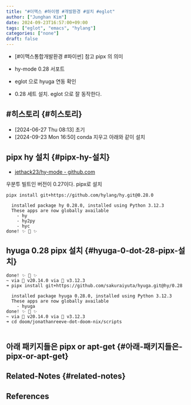 ```yaml
---
title: "#이맥스 #하이랭 #개발환경 #설치 #eglot"
author: ["Junghan Kim"]
date: 2024-09-23T16:57:00+09:00
tags: ["eglot", "emacs", "hylang"]
categories: ["none"]
draft: false
---
```


<!--more-->

-   [#이맥스통합개발환경 #파이썬] 참고 pipx 의 의미

-   hy-mode 0.28 서포트
-   eglot 으로 hyuga 연동 확인
-   0.28 세트 설치. eglot 으로 잘 동작한다.


## #히스토리 {#히스토리}

-   <span class="timestamp-wrapper"><span class="timestamp">[2024-06-27 Thu 08:13] </span></span> 초기
-   <span class="timestamp-wrapper"><span class="timestamp">[2024-09-23 Mon 16:50] </span></span> conda 지우고 아래와 같이 설치


## pipx hy 설치 {#pipx-hy-설치}

-   [jethack23/hy-mode - github.com](https://github.com/jethack23/hy-mode)

우분투 빌트인 버전이 0.27이다. pipx로 설치

```text
pipx install git+https://github.com/hylang/hy.git@0.28.0

  installed package hy 0.28.0, installed using Python 3.12.3
  These apps are now globally available
    - hy
    - hy2py
    - hyc
done! ✨ 🌟 ✨
```


## hyuga 0.28 pipx 설치 {#hyuga-0-dot-28-pipx-설치}

```text
done! ✨ 🌟 ✨
~ via  v20.14.0 via 🐍 v3.12.3
➜ pipx install git+https://github.com/sakuraiyuta/hyuga.git@hy/0.28

  installed package hyuga 0.28.0, installed using Python 3.12.3
  These apps are now globally available
    - hyuga
done! ✨ 🌟 ✨
~ via  v20.14.0 via 🐍 v3.12.3
➜ cd doom/jonathanreeve-dot-doom-nix/scripts


```


## 아래 패키지들은 pipx or apt-get {#아래-패키지들은-pipx-or-apt-get}


## Related-Notes {#related-notes}

## References

<style>.csl-entry{text-indent: -1.5em; margin-left: 1.5em;}</style><div class="csl-bib-body">
</div>
